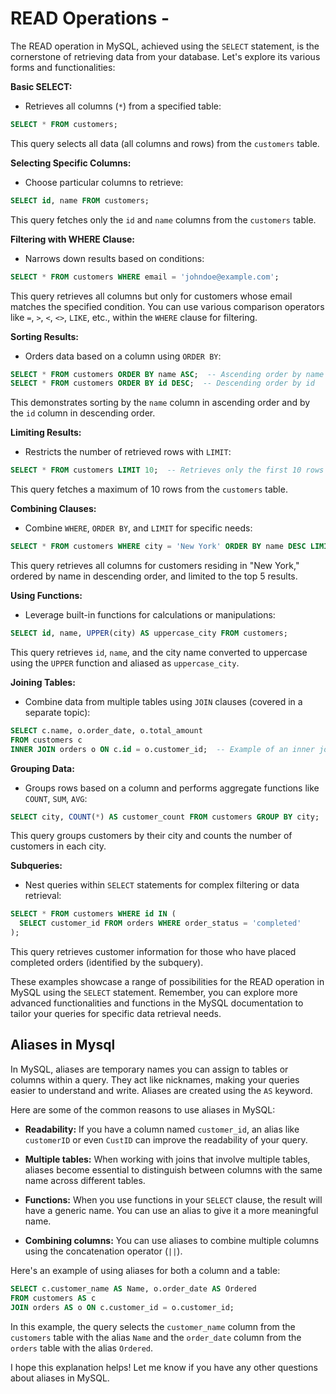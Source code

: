 # READ Operations -

The READ operation in MySQL, achieved using the `SELECT` statement, is the cornerstone of retrieving data from your database. Let's explore its various forms and functionalities:

**Basic SELECT:**

- Retrieves all columns (`*`) from a specified table:

```sql
SELECT * FROM customers;
```

This query selects all data (all columns and rows) from the `customers` table.

**Selecting Specific Columns:**

- Choose particular columns to retrieve:

```sql
SELECT id, name FROM customers;
```

This query fetches only the `id` and `name` columns from the `customers` table.

**Filtering with WHERE Clause:**

- Narrows down results based on conditions:

```sql
SELECT * FROM customers WHERE email = 'johndoe@example.com';
```

This query retrieves all columns but only for customers whose email matches the specified condition. You can use various comparison operators like `=`, `>`, `<`, `<>`, `LIKE`, etc., within the `WHERE` clause for filtering.

**Sorting Results:**

- Orders data based on a column using `ORDER BY`:

```sql
SELECT * FROM customers ORDER BY name ASC;  -- Ascending order by name
SELECT * FROM customers ORDER BY id DESC;  -- Descending order by id
```

This demonstrates sorting by the `name` column in ascending order and by the `id` column in descending order.

**Limiting Results:**

- Restricts the number of retrieved rows with `LIMIT`:

```sql
SELECT * FROM customers LIMIT 10;  -- Retrieves only the first 10 rows
```

This query fetches a maximum of 10 rows from the `customers` table.

**Combining Clauses:**

- Combine `WHERE`, `ORDER BY`, and `LIMIT` for specific needs:

```sql
SELECT * FROM customers WHERE city = 'New York' ORDER BY name DESC LIMIT 5;
```

This query retrieves all columns for customers residing in "New York," ordered by name in descending order, and limited to the top 5 results.

**Using Functions:**

- Leverage built-in functions for calculations or manipulations:

```sql
SELECT id, name, UPPER(city) AS uppercase_city FROM customers;
```

This query retrieves `id`, `name`, and the city name converted to uppercase using the `UPPER` function and aliased as `uppercase_city`.

**Joining Tables:**

- Combine data from multiple tables using `JOIN` clauses (covered in a separate topic):

```sql
SELECT c.name, o.order_date, o.total_amount
FROM customers c
INNER JOIN orders o ON c.id = o.customer_id;  -- Example of an inner join
```

**Grouping Data:**

- Groups rows based on a column and performs aggregate functions like `COUNT`, `SUM`, `AVG`:

```sql
SELECT city, COUNT(*) AS customer_count FROM customers GROUP BY city;
```

This query groups customers by their city and counts the number of customers in each city.

**Subqueries:**

- Nest queries within `SELECT` statements for complex filtering or data retrieval:

```sql
SELECT * FROM customers WHERE id IN (
  SELECT customer_id FROM orders WHERE order_status = 'completed'
);
```

This query retrieves customer information for those who have placed completed orders (identified by the subquery).

These examples showcase a range of possibilities for the READ operation in MySQL using the `SELECT` statement. Remember, you can explore more advanced functionalities and functions in the MySQL documentation to tailor your queries for specific data retrieval needs.

## Aliases in Mysql

In MySQL, aliases are temporary names you can assign to tables or columns within a query. They act like nicknames, making your queries easier to understand and write. Aliases are created using the `AS` keyword.

Here are some of the common reasons to use aliases in MySQL:

- **Readability:** If you have a column named `customer_id`, an alias like `customerID` or even `CustID` can improve the readability of your query.

- **Multiple tables:** When working with joins that involve multiple tables, aliases become essential to distinguish between columns with the same name across different tables.

- **Functions:** When you use functions in your `SELECT` clause, the result will have a generic name. You can use an alias to give it a more meaningful name.

- **Combining columns:** You can use aliases to combine multiple columns using the concatenation operator (`||`).

Here's an example of using aliases for both a column and a table:

```sql
SELECT c.customer_name AS Name, o.order_date AS Ordered
FROM customers AS c
JOIN orders AS o ON c.customer_id = o.customer_id;
```

In this example, the query selects the `customer_name` column from the `customers` table with the alias `Name` and the `order_date` column from the `orders` table with the alias `Ordered`.

I hope this explanation helps! Let me know if you have any other questions about aliases in MySQL.

